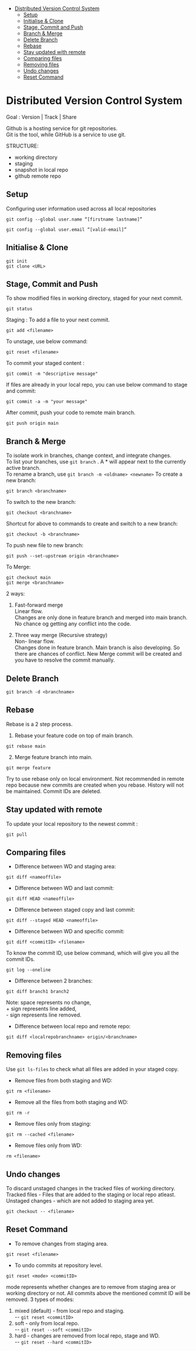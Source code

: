 - [Distributed Version Control System](#distributed-version-control-system)
  - [Setup](#setup)
  - [Initialise \& Clone](#initialise--clone)
  - [Stage, Commit and Push](#stage-commit-and-push)
  - [Branch \& Merge](#branch--merge)
  - [Delete Branch](#delete-branch)
  - [Rebase](#rebase)
  - [Stay updated with remote](#stay-updated-with-remote)
  - [Comparing files](#comparing-files)
  - [Removing files](#removing-files)
  - [Undo changes](#undo-changes)
  - [Reset Command](#reset-command)

# Distributed Version Control System
Goal :  Version | Track | Share  

Github is a hosting service for git repositories.  
Git is the tool, while GitHub is a  service to use git.

STRUCTURE:
* working directory
* staging
* snapshot in local repo
* github remote repo
  
## Setup
Configuring user information used across all local repositories
```
git config --global user.name “[firstname lastname]”
```
```
git config --global user.email “[valid-email]”
```
## Initialise & Clone
```
git init
git clone <URL>
```
## Stage, Commit and Push
To show modified files in working directory, staged for your next commit.
```
git status
```
Staging : To add a file to your next commit.
```
git add <filename>
```
To unstage, use below command: 
```
git reset <filename>
```
To commit your staged content :
```
git commit -m "descriptive message"
```
If files are already in your local repo, you can use below command to stage and commit:
```
git commit -a -m "your message"
```
After commit, push your code to remote main branch.
```
git push origin main
```
## Branch & Merge
To isolate work in branches, change context, and integrate changes.  
To list your branches, use `git branch` . A * will appear next to the currently active branch.  
To rename a branch, use `git branch -m <oldname> <newname>`
To create a new branch:
```
git branch <branchname>
```
To switch to the new branch:
```
git checkout <branchname>
```
Shortcut for above to commands to create and switch to a new branch:
```
git checkout -b <branchname>
```
To push new file to new branch: 
```
git push --set-upstream origin <branchname>
```

To Merge:
```
git checkout main
git merge <branchname>
```
2 ways:
1. Fast-forward merge   
    Linear flow.    
    Changes are only done in feature branch and merged into main branch. No chance og getting any conflict into the code.  

2. Three way merge (Recursive strategy)   
    Non- linear flow.  
    Changes done in feature branch. Main branch is also developing. So there are chances of conflict. New Merge commit will be created and you have to resolve the commit manually.

## Delete Branch
```
git branch -d <branchname>
```
## Rebase
Rebase is a 2 step process.
1. Rebase your feature code on top of main branch.
```
git rebase main
```
2. Merge feature branch into main.
```
git merge feature
```
Try to use rebase only on local environment. Not recommended in remote repo because new commits are created when you rebase. History will not be maintained. Commit IDs are deleted. 

## Stay updated with remote
To update your local repository to the newest commit :  
```
git pull
```
## Comparing files
* Difference between WD and staging area: 
```
git diff <nameoffile>
```
* Difference between WD and last commit:
```
git diff HEAD <nameoffile>
```
* Difference between staged copy and last commit:
```
git diff --staged HEAD <nameoffile>
```
* Difference between WD and specific commit:
```
git diff <commitID> <filename>
```
To know the commit ID, use below command, which will give you all the commit IDs.
```
git log --oneline
```
* Difference between 2 branches:
```
git diff branch1 branch2
```
Note: space represents no change,  
\+ sign represents line added,  
\- sign represents line removed. 
* Difference between local repo and remote repo:
```
git diff <localrepobranchname> origin/<branchname>
```
## Removing files
Use `git ls-files` to check what all files are added in your staged copy.
* Remove files from both staging and WD:
```
git rm <filename>
```
* Remove all the files from both staging and WD:
```
git rm -r
```
* Remove files only from staging:
```
git rm --cached <filename>
```
* Remove files only from WD:
```
rm <filename>
```
## Undo changes
To discard unstaged changes in the tracked files of working directory.  
Tracked files - Files that are added to the staging or local repo atleast.  
Unstaged changes - which are not added to staging area yet.
```
git checkout -- <filename>
```
## Reset Command
* To remove changes from staging area.
```
git reset <filename>
```
* To undo commits at repository level.
```
git reset <mode> <commitID>
```
mode represents whether changes are to remove from staging area or working directory or not. All commits above the mentioned commit ID will be removed.
3 types of modes:
1. mixed (default) - from local repo and staging.  
   -- `git reset <commitID>`
2. soft - only from local repo.  
   -- `git reset --soft <commitID>`
3. hard - changes are removed from local repo, stage and WD.  
   -- `git reset --hard <commitID>`
